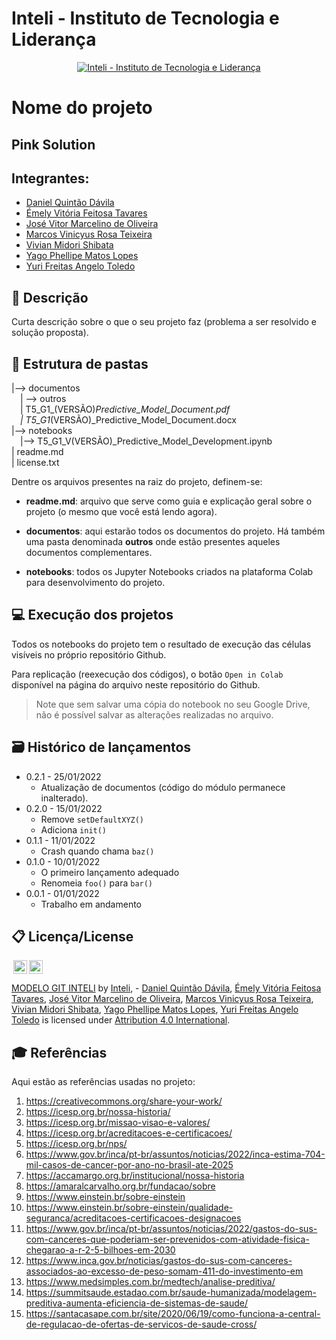 # Inteli - Instituto de Tecnologia e Liderança 

<p align="center">
<a href= "https://www.inteli.edu.br/"><img src="https://www.inteli.edu.br/wp-content/uploads/2021/08/20172028/marca_1-2.png" alt="Inteli - Instituto de Tecnologia e Liderança" border="0"></a>
</p>

# Nome do projeto

## Pink Solution

## Integrantes: 
- <a href="">Daniel Quintão Dávila</a>
- <a href="https://www.linkedin.com/in/emely-tavares-3575ba24a">Émely Vitória Feitosa Tavares</a>
- <a href="https://www.linkedin.com/in/jos%C3%A9-vitor-marcelino-4165ba24a">José Vitor Marcelino de Oliveira</a> 
- <a href="https://www.linkedin.com/in/marcos-teixeira-37676a24a">Marcos Vinicyus Rosa Teixeira</a> 
- <a href="https://www.linkedin.com/in/vivian-shibata-311818252">Vivian Midori Shibata</a>
- <a href="https://www.linkedin.com/in/yago-phellipe">Yago Phellipe Matos Lopes</a> 
- <a href="https://www.linkedin.com/in/yuri-toledo-964123230">Yuri Freitas Angelo Toledo</a>

## 📝 Descrição

Curta descrição sobre o que o seu projeto faz (problema a ser resolvido e solução proposta).

## 📁 Estrutura de pastas

|--> documentos<br>
  &emsp;| --> outros <br>
  &emsp;| T5_G1_(VERSÃO)_Predictive_Model_Document.pdf<br>
  &emsp;| T5_G1_(VERSÃO)_Predictive_Model_Document.docx<br>
|--> notebooks<br>
  &emsp;|--> T5_G1_V(VERSÃO)_Predictive_Model_Development.ipynb<br>
| readme.md<br>
| license.txt

Dentre os arquivos presentes na raiz do projeto, definem-se:

- <b>readme.md</b>: arquivo que serve como guia e explicação geral sobre o projeto (o mesmo que você está lendo agora).

- <b>documentos</b>: aqui estarão todos os documentos do projeto. Há também uma pasta denominada <b>outros</b> onde estão presentes aqueles documentos complementares.

- <b>notebooks</b>: todos os Jupyter Notebooks criados na plataforma Colab para desenvolvimento do projeto.

## 💻 Execução dos projetos

Todos os notebooks do projeto tem o resultado de execução das células visíveis no próprio repositório Github.

Para replicação (reexecução dos códigos), o botão `Open in Colab` disponível na página do arquivo neste repositório do Github.
> Note que sem salvar uma cópia do notebook no seu Google Drive, não é possível salvar as alterações realizadas no arquivo.

## 🗃 Histórico de lançamentos

* 0.2.1 - 25/01/2022
    * Atualização de documentos (código do módulo permanece inalterado).
* 0.2.0 - 15/01/2022
    * Remove `setDefaultXYZ()`
    * Adiciona `init()`
* 0.1.1 - 11/01/2022
    * Crash quando chama `baz()`
* 0.1.0 - 10/01/2022
    * O primeiro lançamento adequado
    * Renomeia `foo()` para `bar()`
* 0.0.1 - 01/01/2022
    * Trabalho em andamento

## 📋 Licença/License

<img style="height:22px!important;margin-left:3px;vertical-align:text-bottom;" src="https://mirrors.creativecommons.org/presskit/icons/cc.svg?ref=chooser-v1"><img style="height:22px!important;margin-left:3px;vertical-align:text-bottom;" src="https://mirrors.creativecommons.org/presskit/icons/by.svg?ref=chooser-v1"><p xmlns:cc="http://creativecommons.org/ns#" xmlns:dct="http://purl.org/dc/terms/"><a property="dct:title" rel="cc:attributionURL" href="https://github.com/Spidus/Teste_Final_1">MODELO GIT INTELI</a> by <a rel="cc:attributionURL dct:creator" property="cc:attributionName" href="https://www.inteli.edu.br/">Inteli</a>, - <a href="">Daniel Quintão Dávila</a>, <a href="https://www.linkedin.com/in/emely-tavares-3575ba24a">Émely Vitória Feitosa Tavares</a>, <a href="https://www.linkedin.com/in/jos%C3%A9-vitor-marcelino-4165ba24a">José Vitor Marcelino de Oliveira</a>, <a href="https://www.linkedin.com/in/marcos-teixeira-37676a24a">Marcos Vinicyus Rosa Teixeira</a>, <a href="https://www.linkedin.com/in/vivian-shibata-311818252">Vivian Midori Shibata</a>, <a href="https://www.linkedin.com/in/yago-phellipe">Yago Phellipe Matos Lopes</a>, <a href="https://www.linkedin.com/in/yuri-toledo-964123230">Yuri Freitas Angelo Toledo</a> is licensed under <a href="http://creativecommons.org/licenses/by/4.0/?ref=chooser-v1" target="_blank" rel="license noopener noreferrer" style="display:inline-block;">Attribution 4.0 International</a>.</p>

## 🎓 Referências

Aqui estão as referências usadas no projeto:

1. <https://creativecommons.org/share-your-work/>
2. <https://icesp.org.br/nossa-historia/>
3. <https://icesp.org.br/missao-visao-e-valores/>
4. <https://icesp.org.br/acreditacoes-e-certificacoes/>
5. <https://icesp.org.br/nps/>
6. <https://www.gov.br/inca/pt-br/assuntos/noticias/2022/inca-estima-704-mil-casos-de-cancer-por-ano-no-brasil-ate-2025>
7. <https://accamargo.org.br/institucional/nossa-historia>
8. <https://amaralcarvalho.org.br/fundacao/sobre>
9. <https://www.einstein.br/sobre-einstein>
10. <https://www.einstein.br/sobre-einstein/qualidade-seguranca/acreditacoes-certificacoes-designacoes>
11. <https://www.gov.br/inca/pt-br/assuntos/noticias/2022/gastos-do-sus-com-canceres-que-poderiam-ser-prevenidos-com-atividade-fisica-chegarao-a-r-2-5-bilhoes-em-2030>
12. <https://www.inca.gov.br/noticias/gastos-do-sus-com-canceres-associados-ao-excesso-de-peso-somam-411-do-investimento-em>
13. <https://www.medsimples.com.br/medtech/analise-preditiva/>
14. <https://summitsaude.estadao.com.br/saude-humanizada/modelagem-preditiva-aumenta-eficiencia-de-sistemas-de-saude/>
15. <https://santacasape.com.br/site/2020/06/19/como-funciona-a-central-de-regulacao-de-ofertas-de-servicos-de-saude-cross/>
